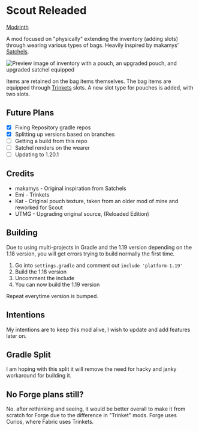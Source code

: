 # Scout Releaded
[Modrinth](https://modrinth.com/mod/scoutreloaded)

A mod focused on "physically" extending the inventory (adding slots) through wearing various types of bags. Heavily inspired by makamys' [Satchels](https://github.com/makamys/Satchels).

![Preview image of inventory with a pouch, an upgraded pouch, and upgraded satchel equipped](.assets/inventory_preview.png)

Items are retained on the bag items themselves. The bag items are equipped through [Trinkets](https://github.com/emilyploszaj/trinkets) slots. A new slot type for pouches is added, with two slots.

## Future Plans
- [x] Fixing Repository gradle repos
- [x] Splitting up versions based on branches
- [ ] Getting a build from this repo
- [ ] Satchel renders on the wearer
- [ ] Updating to 1.20.1

## Credits
* makamys - Original inspiration from Satchels
* Emi - Trinkets
* Kat - Original pouch texture, taken from an older mod of mine and reworked for Scout
* UTMG - Upgrading original source, (Reloaded Edition)

## Building
Due to using multi-projects in Gradle and the 1.19 version depending on the 1.18 version, you will get errors trying to build normally the first time.

1. Go into `settings.gradle` and comment out `include 'platform-1.19'`
2. Build the 1.18 version
3. Uncomment the include
4. You can now build the 1.19 version

Repeat everytime version is bumped.

## Intentions
My intentions are to keep this mod alive, I wish to update and add features later on.
## Gradle Split
I am hoping with this split it will remove the need for hacky and janky workaround for building it.
## No Forge plans still?
No. after rethinking and seeing, it would be better overall to make it from scratch for Forge due to the difference in "Trinket" mods. Forge uses Curios, where Fabric uses Trinkets.
